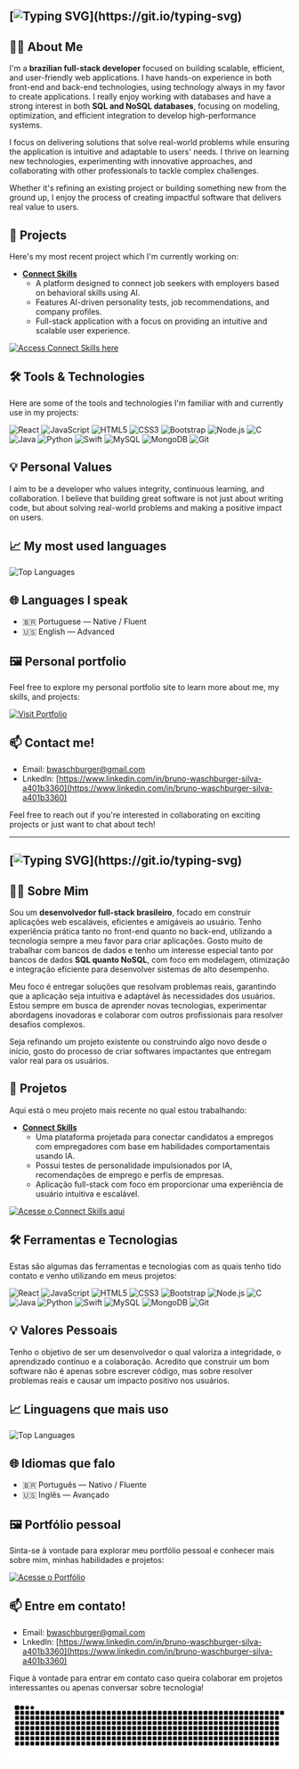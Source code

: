 ## [![Typing SVG](https://readme-typing-svg.demolab.com/?font=Fira+Code&pause=1000&color=2F84F5&random=false&width=500&lines=Hello%2C+I'm+Bruno+Waschburger+Silva!)](https://git.io/typing-svg)

## 👨‍💻 About Me
I'm a **brazilian full-stack developer** focused on building scalable, efficient, and user-friendly web applications. I have hands-on experience in both front-end and back-end technologies, using technology always in my favor to create applications. I really enjoy working with databases and have a strong interest in both **SQL and NoSQL databases**, focusing on modeling, optimization, and efficient integration to develop high-performance systems.

I focus on delivering solutions that solve real-world problems while ensuring the application is intuitive and adaptable to users' needs. I thrive on learning new technologies, experimenting with innovative approaches, and collaborating with other professionals to tackle complex challenges.

Whether it's refining an existing project or building something new from the ground up, I enjoy the process of creating impactful software that delivers real value to users.

## 🎯 Projects
Here's my most recent project which I'm currently working on:
- **[Connect Skills](https://github.com/brunowasch/connect-skills)**
  - A platform designed to connect job seekers with employers based on behavioral skills using AI.
  - Features AI-driven personality tests, job recommendations, and company profiles.
  - Full-stack application with a focus on providing an intuitive and scalable user experience.

[![Access Connect Skills here](https://img.shields.io/badge/Access_Connect_Skills_here-2F84F5?style=for-the-badge&logo=google-chrome&logoColor=FFFFFF)](https://connectskills.com.br)

## 🛠️ Tools & Technologies

Here are some of the tools and technologies I'm familiar with and currently use in my projects:

<p>
  <img alt="React" title="React" width="30px" src="https://cdn.jsdelivr.net/gh/devicons/devicon/icons/react/react-original.svg"/>
  <img alt="JavaScript" title="JavaScript" width="30px" src="https://cdn.jsdelivr.net/gh/devicons/devicon/icons/javascript/javascript-original.svg"/>
  <img alt="HTML5" title="HTML5" width="30px" src="https://cdn.jsdelivr.net/gh/devicons/devicon/icons/html5/html5-original.svg"/>
  <img alt="CSS3" title="CSS3" width="30px" src="https://cdn.jsdelivr.net/gh/devicons/devicon/icons/css3/css3-original.svg"/>
  <img alt="Bootstrap" title="Bootstrap" width="30px" src="https://cdn.jsdelivr.net/gh/devicons/devicon/icons/bootstrap/bootstrap-original.svg"/>
  <img alt="Node.js" title="Node.js" width="30px" src="https://cdn.jsdelivr.net/gh/devicons/devicon/icons/nodejs/nodejs-original.svg"/>
  <img alt="C" title="C" width="30px" src="https://cdn.jsdelivr.net/gh/devicons/devicon/icons/c/c-original.svg"/>
  <img alt="Java" title="Java" width="30px" src="https://cdn.jsdelivr.net/gh/devicons/devicon/icons/java/java-original.svg"/>
  <img alt="Python" title="Python" width="30px" src="https://cdn.jsdelivr.net/gh/devicons/devicon/icons/python/python-original.svg"/>
  <img alt="Swift" title="Swift" width="30px" src="https://cdn.jsdelivr.net/gh/devicons/devicon/icons/swift/swift-original.svg"/>
  <img alt="MySQL" title="MySQL" width="30px" src="https://cdn.jsdelivr.net/gh/devicons/devicon/icons/mysql/mysql-original.svg"/>
  <img alt="MongoDB" title="MongoDB" width="30px" src="https://cdn.jsdelivr.net/gh/devicons/devicon/icons/mongodb/mongodb-original.svg"/>
  <img alt="Git" title="Git" width="30px" src="https://cdn.jsdelivr.net/gh/devicons/devicon/icons/git/git-original.svg"/>
</p>

## 💡 Personal Values
I aim to be a developer who values integrity, continuous learning, and collaboration. I believe that building great software is not just about writing code, but about solving real-world problems and making a positive impact on users.

## 📈 My most used languages
![Top Languages](https://github-readme-stats.vercel.app/api/top-langs/?username=brunowasch&layout=compact&theme=radical)

## 🌐 Languages I speak
- 🇧🇷 Portuguese — Native / Fluent
- 🇺🇸 English — Advanced

## 🖼️ Personal portfolio

Feel free to explore my personal portfolio site to learn more about me, my skills, and projects:

[![Visit Portfolio](https://img.shields.io/badge/Visit_My_Portfolio-2F84F5?style=for-the-badge&logo=semanticweb&logoColor=white)](https://brunowasch.github.io/portfolio-pessoal)

## 📫 Contact me!
- Email: [bwaschburger@gmail.com](bwaschburger@gmail.com)
- LnkedIn: [https://www.linkedin.com/in/bruno-waschburger-silva-a401b3360](https://www.linkedin.com/in/bruno-waschburger-silva-a401b3360)

Feel free to reach out if you're interested in collaborating on exciting projects or just want to chat about tech!

---

## [![Typing SVG](https://readme-typing-svg.demolab.com/?font=Fira+Code&pause=1000&color=2F84F5&random=false&width=500&lines=Olá%2C+sou+Bruno+Waschburger+Silva!)](https://git.io/typing-svg)

## 👨‍💻 Sobre Mim
Sou um **desenvolvedor full-stack brasileiro**, focado em construir aplicações web escaláveis, eficientes e amigáveis ao usuário. Tenho experiência prática tanto no front-end quanto no back-end, utilizando a tecnologia sempre a meu favor para criar aplicações. Gosto muito de trabalhar com bancos de dados e tenho um interesse especial tanto por bancos de dados **SQL quanto NoSQL**, com foco em modelagem, otimização e integração eficiente para desenvolver sistemas de alto desempenho.

Meu foco é entregar soluções que resolvam problemas reais, garantindo que a aplicação seja intuitiva e adaptável às necessidades dos usuários. Estou sempre em busca de aprender novas tecnologias, experimentar abordagens inovadoras e colaborar com outros profissionais para resolver desafios complexos.

Seja refinando um projeto existente ou construindo algo novo desde o início, gosto do processo de criar softwares impactantes que entregam valor real para os usuários.

## 🎯 Projetos
Aqui está o meu projeto mais recente no qual estou trabalhando:
- **[Connect Skills](https://github.com/brunowasch/connect-skills)**
  - Uma plataforma projetada para conectar candidatos a empregos com empregadores com base em habilidades comportamentais usando IA.
  - Possui testes de personalidade impulsionados por IA, recomendações de emprego e perfis de empresas.
  - Aplicação full-stack com foco em proporcionar uma experiência de usuário intuitiva e escalável.

[![Acesse o Connect Skills aqui](https://img.shields.io/badge/Acesse_o_Connect_Skills_aqui-2F84F5?style=for-the-badge&logo=google-chrome&logoColor=FFFFFF)](https://connectskills.com.br)

## 🛠️ Ferramentas e Tecnologias

Estas são algumas das ferramentas e tecnologias com as quais tenho tido contato e venho utilizando em meus projetos:

<p>
  <img alt="React" title="React" width="30px" src="https://cdn.jsdelivr.net/gh/devicons/devicon/icons/react/react-original.svg"/>
  <img alt="JavaScript" title="JavaScript" width="30px" src="https://cdn.jsdelivr.net/gh/devicons/devicon/icons/javascript/javascript-original.svg"/>
  <img alt="HTML5" title="HTML5" width="30px" src="https://cdn.jsdelivr.net/gh/devicons/devicon/icons/html5/html5-original.svg"/>
  <img alt="CSS3" title="CSS3" width="30px" src="https://cdn.jsdelivr.net/gh/devicons/devicon/icons/css3/css3-original.svg"/>
  <img alt="Bootstrap" title="Bootstrap" width="30px" src="https://cdn.jsdelivr.net/gh/devicons/devicon/icons/bootstrap/bootstrap-original.svg"/>
  <img alt="Node.js" title="Node.js" width="30px" src="https://cdn.jsdelivr.net/gh/devicons/devicon/icons/nodejs/nodejs-original.svg"/>
  <img alt="C" title="C" width="30px" src="https://cdn.jsdelivr.net/gh/devicons/devicon/icons/c/c-original.svg"/>
  <img alt="Java" title="Java" width="30px" src="https://cdn.jsdelivr.net/gh/devicons/devicon/icons/java/java-original.svg"/>
  <img alt="Python" title="Python" width="30px" src="https://cdn.jsdelivr.net/gh/devicons/devicon/icons/python/python-original.svg"/>
  <img alt="Swift" title="Swift" width="30px" src="https://cdn.jsdelivr.net/gh/devicons/devicon/icons/swift/swift-original.svg"/>
  <img alt="MySQL" title="MySQL" width="30px" src="https://cdn.jsdelivr.net/gh/devicons/devicon/icons/mysql/mysql-original.svg"/>
  <img alt="MongoDB" title="MongoDB" width="30px" src="https://cdn.jsdelivr.net/gh/devicons/devicon/icons/mongodb/mongodb-original.svg"/>
  <img alt="Git" title="Git" width="30px" src="https://cdn.jsdelivr.net/gh/devicons/devicon/icons/git/git-original.svg"/>
</p>

## 💡 Valores Pessoais
Tenho o objetivo de ser um desenvolvedor o qual valoriza a integridade, o aprendizado contínuo e a colaboração. Acredito que construir um bom software não é apenas sobre escrever código, mas sobre resolver problemas reais e causar um impacto positivo nos usuários.

## 📈 Linguagens que mais uso
![Top Languages](https://github-readme-stats.vercel.app/api/top-langs/?username=brunowasch&layout=compact&theme=radical)

## 🌐 Idiomas que falo
- 🇧🇷 Português — Nativo / Fluente  
- 🇺🇸 Inglês — Avançado

## 🖼️ Portfólio pessoal

Sinta-se à vontade para explorar meu portfólio pessoal e conhecer mais sobre mim, minhas habilidades e projetos:

[![Acesse o Portfólio](https://img.shields.io/badge/Acesse_meu_Portfólio-2F84F5?style=for-the-badge&logo=semanticweb&logoColor=white)](https://brunowasch.github.io/portfolio-pessoal)

## 📫 Entre em contato!
- Email: [bwaschburger@gmail.com](bwaschburger@gmail.com)
- LnkedIn: [https://www.linkedin.com/in/bruno-waschburger-silva-a401b3360](https://www.linkedin.com/in/bruno-waschburger-silva-a401b3360)
  
Fique à vontade para entrar em contato caso queira colaborar em projetos interessantes ou apenas conversar sobre tecnologia!

<picture>
  <source media="(prefers-color-scheme: dark)" srcset="https://raw.githubusercontent.com/brunowasch/brunowasch/output/github-contribution-grid-snake-dark.svg">
  <source media="(prefers-color-scheme: light)" srcset="https://raw.githubusercontent.com/brunowasch/brunowasch/output/github-contribution-grid-snake.svg">
  <img alt="github contribution grid snake animation" src="https://raw.githubusercontent.com/brunowasch/brunowasch/output/github-contribution-grid-snake.svg">
</picture>
